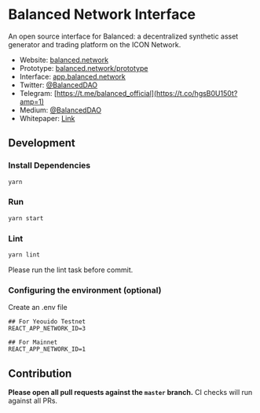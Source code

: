 # Balanced Network Interface

An open source interface for Balanced: a decentralized synthetic asset generator and trading platform on the ICON Network.

- Website: [balanced.network](https://balanced.network/)
- Prototype: [balanced.network/prototype](https://balanced.network/prototype)
- Interface: [app.balanced.network](https://app.balanced.network/)
- Twitter: [@BalancedDAO](https://twitter.com/BalancedDAO)
- Telegram: [https://t.me/balanced_official](https://t.co/hgsB0U150t?amp=1)
- Medium: [@BalancedDAO](https://balanceddao.medium.com/)
- Whitepaper: [Link](https://balanced.network/resources/latest-white-paper.pdf)

## Development

### Install Dependencies

```bash
yarn
```

### Run

```bash
yarn start
```

### Lint

```bash
yarn lint
```

Please run the lint task before commit.

### Configuring the environment (optional)

Create an .env file

```
## For Yeouido Testnet
REACT_APP_NETWORK_ID=3

## For Mainnet
REACT_APP_NETWORK_ID=1
```

## Contribution

**Please open all pull requests against the `master` branch.**
CI checks will run against all PRs.
